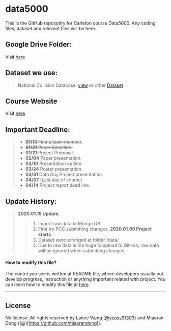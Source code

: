 # data5000
This is the GitHub reposotiry for Carleton course Data5000. Any coding files, dataset and relevent files will be here.

## Google Drive Folder:
Visit [here](https://drive.google.com/drive/folders/1fPmk5myTJ0-fFy3vEMhSuxwtxhNGfENu)

## Dataset we use:
> National Collision Database: [view](https://open.canada.ca/data/en/dataset/1eb9eba7-71d1-4b30-9fb1-30cbdab7e63a)
> or other [Dataset](http://wwwapps2.tc.gc.ca/Saf-Sec-Sur/7/NCDB-BNDC/p.aspx?c=100-0-0&l=en)

## Course Website
Visit [here](http://olgabaysal.com/teaching/winter20/data5000_w20.html)


## Important Deadline:
>- ~~**01/13** Find a team member.~~
>- ~~**01/21** Paper Selection.~~
>- ~~**01/21** Project Proposal.~~
>- **02/04** Paper presentation.
>- **03/10** Presentation outline.
>- **03/24** Poster presentation.
>- **03/31** Data Day.Project presentation.
>- **04/07** (Last day of course)
>- **04/14** Project report dead line.

## Update History:
> **2020.01.15 Update**.
>> 1. Import raw data to Mongo DB.
>> 2. First try PCC.submitting changes.
> **2020.01.09 Project starts**.
>> 1. Dataset were arrenged at folder /data/
>> 2. Due to raw data is too huge to upload to GitHub, raw data will be ignored when submitting changes.

#### How to modify this file?
The contnt you see is written at README file, where developers usually put develop progress, instruction or anything important related with project. You can learn how to modify this file at [here](https://help.github.com/en/github/writing-on-github/basic-writing-and-formatting-syntax).

***
## License

No license. All rights reserved by Lance Wang ([@ycpss91303](https://github.com/ycpss91303)) and Miaoran Dong ((@)[https://github.com/miaorandong]).

